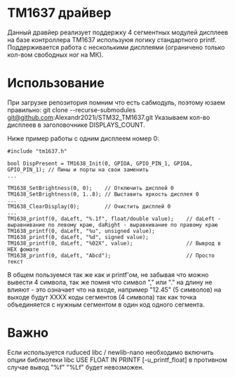 # TM1637 драйвер
Данный дравйер реализует поддержку 4 сегментных модулей дисплеев на базе контроллера TM1637 используюя логику стандартного printf. Поддерживается работа с несколькими дисплеями (ограничено только кол-вом свободных ног на МК).

# Использование
При загрузке репозитория помним что есть сабмодуль, поэтому юзаем правильно: git clone --recurse-submodules git@github.com:Alexandr2021i/STM32_TM1637.git
Указываем кол-во дисплеев в заголовочнике DISPLAYS_COUNT.

Ниже пример работы с одним дисплеем номер 0:

```
#include "tm1637.h"

bool DispPresent = TM1638_Init(0, GPIOA, GPIO_PIN_1, GPIOA, GPIO_PIN_1); // Пины и порты на свои заменить
...

TM1638_SetBrightness(0, 0);    // Отключить дисплей 0
TM1638_SetBrightness(0, 1..8); // Выставить яркость дисплея 0
...
TM1638_ClearDisplay(0);        // Очистить дисплей 0
...
TM1638_printf(0, daLeft, "%.1f", float/double value);    // daLeft - выравнивание по левому краю, daRight - выравнивание по правому краю
TM1638_printf(0, daLeft, "%u", unsigned value);
TM1638_printf(0, daLeft, "%d", signed value);
TM1638_printf(0, daLeft, "%02X", value);                 // Выврод в HEX фомате
TM1638_printf(0, daLeft, "Abcd");                        // Просто текст
```
В общем пользуемся так же как и printf'ом, не забывая что можно вывести 4 символа, так же помня что символ "," или "." на длину не влияют - это означает что на входе, например "12.45" (5 символов) на выходе будут XXXX коды сегментов (4 символа) так как точка объединяется с нужным сегментом в один код одного сегмента.

# Важно
Если используется ruduced libc / newlib-nano необходимо включить опции библиотеки libc USE FLOAT IN PRINTF [-u_printf_float] в противном случае вывод "%f" "%Lf" будет невозможен.
